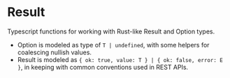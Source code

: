 # Result

Typescript functions for working with Rust-like Result and Option types.

- Option is modeled as type of `T | undefined`, with some helpers for coalescing
  nullish values.
- Result is modeled as `{ ok: true, value: T } | { ok: false, error: E }`, in
  keeping with common conventions used in REST APIs.

